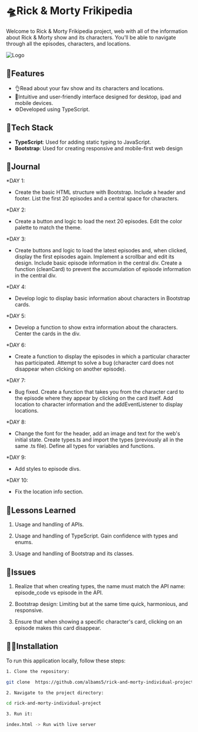 # 🛸Rick & Morty Frikipedia

Welcome to Rick & Morty Frikipedia project, web with all of the information about Rick & Morty show and its characters.
You'll be able to navigate through all the episodes, characters, and locations.


![Logo](https://res.cloudinary.com/dy87deadk/image/upload/v1717745407/ktsnaswdekhzrdi3bjlq.png)

## 🤳Features

- 👌Read about your fav show and its characters and locations.
- 📱Intuitive and user-friendly interface designed for desktop, ipad and mobile devices.
- ⚙️Developed using TypeScript.



## 🔧Tech Stack

- **TypeScript**: Used for adding static typing to JavaScript.
- **Bootstrap**: Used for creating responsive and mobile-first web design


## 📖Journal 

*DAY 1:

- Create the basic HTML structure with Bootstrap. Include a header and footer. List the first 20 episodes and a central space for characters.

*DAY 2:

- Create a button and logic to load the next 20 episodes. Edit the color palette to match the theme.

*DAY 3:

- Create buttons and logic to load the latest episodes and, when clicked, display the first episodes again. Implement a scrollbar and edit its design. Include basic episode information in the central div. Create a function (cleanCard) to prevent the accumulation of episode information in the central div.

*DAY 4:

- Develop logic to display basic information about characters in Bootstrap cards.

*DAY 5:

- Develop a function to show extra information about the characters. Center the cards in the div.

*DAY 6:

- Create a function to display the episodes in which a particular character has participated. Attempt to solve a bug (character card does not disappear when clicking on another episode).

*DAY 7:

- Bug fixed. Create a function that takes you from the character card to the episode where they appear by clicking on the card itself. Add location to character information and the addEventListener to display locations.

*DAY 8:

- Change the font for the header, add an image and text for the web's initial state. Create types.ts and import the types (previously all in the same .ts file). Define all types for variables and functions.

*DAY 9:

- Add styles to episode divs.

*DAY 10:

- Fix the location info section.
## 📝Lessons Learned


1. Usage and handling of APIs.

2. Usage and handling of TypeScript. Gain confidence with types and enums.

3. Usage and handling of Bootstrap and its classes.


## 🚧Issues

1. Realize that when creating types, the name must match the API name: episode_code vs episode in the API.

2. Bootstrap design: Limiting but at the same time quick, harmonious, and responsive.

3. Ensure that when showing a specific character's card, clicking on an episode makes this card disappear.
## 🧑‍💻Installation

To run this application locally, follow these steps:

```bash
1. Clone the repository:

git clone  https://github.com/albams5/rick-and-morty-individual-project.git

2. Navigate to the project directory:

cd rick-and-morty-individual-project

3. Run it: 

index.html -> Run with live server

